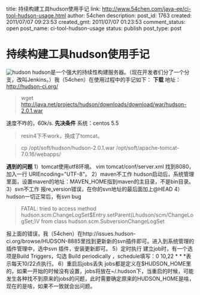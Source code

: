 title: 持续构建工具hudson使用手记
link: http://www.54chen.com/java-ee/ci-tool-hudson-usage.html
author: 54chen
description: 
post_id: 1763
created: 2011/07/07 09:23:53
created_gmt: 2011/07/07 01:23:53
comment_status: open
post_name: ci-tool-hudson-usage
status: publish
post_type: post

# 持续构建工具hudson使用手记

![hudson](http://img04.taobaocdn.com/imgextra/i4/T1RgNyXjFsXXXG8Bva_092141.jpg) hudson是一个强大的持续性构建服务器。（现在开发者们分了一个分支，改叫Jenkins。）我（54chen）在使用过程中的手记如下： **下载** 地址：http://hudson-ci.org/ 

> wget http://java.net/projects/hudson/downloads/download/war/hudson-2.0.1.war

速度不咋的，60k/s. **先决条件** 系统：centos 5.5 

> resin4下不work，换成了tomcat。

> cp /opt/soft/hudson/hudson-2.0.1.war /opt/soft/apache-tomcat-7.0.16/webapps/

**遇到的问题** 1）tomcat使用utf8环境。 vim tomcat/conf/server.xml 找到8080，加入一行 URIEncoding="UTF-8"。 2）maven不工作 hudson启动后，系统管理里面，设置maven的地址：MAVEN_HOME指到maven的主目录，不是bin目录。 3）svn不工作 报re_version错误，在你的svn地址的最后面加上@HEAD 4）hudson一切正常后，有svn bug 

> FATAL: tried to access method hudson.scm.ChangeLogSet$Entry.setParent(Lhudson/scm/ChangeLogSet;)V from class hudson.scm.SubversionChangeLogSet 

报上面的错误，我（54chen）在http://issues.hudson-ci.org/browse/HUDSON-8885里找到更新新的svn插件即可。进入到系统管理的插件管理中，选中svn 插件，安装更新即可。 5）定时执行 建立job时，有一个选项是Build Triggers，勾选 Build periodically ，schedule填写：0 10,22 * * *表示每天10/22点执行。 6）重启后jobs丢失 jobs都是定义在$HUDSON_HOME里的，如果一开始的时候没有设置，jobs将放在~/.hudson下，当重启的时候，可能发生各种找不到原来的jobs的问题，此时需要确定原来的HUDSON_HOME是啥，现在的是啥，如果不一致就会出问题。